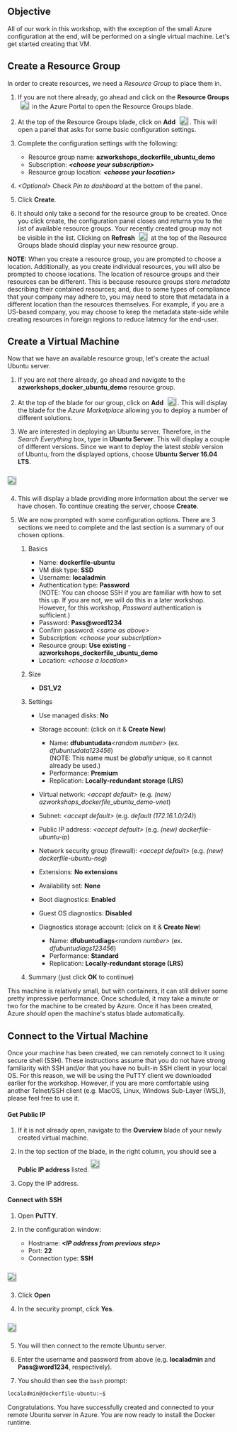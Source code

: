 ## Objective
All of our work in this workshop, with the exception of the small Azure configuration at the end, will be performed on a single virtual machine. Let's get started creating that VM.

## Create a Resource Group
In order to create resources, we need a _Resource Group_ to place them in.

1. If you are not there already, go ahead and click on the **Resource Groups** <img src="https://raw.githubusercontent.com/AzureWorkshops/images/master/icons_resource_groups.jpg" style="display: inline; margin:0px 5px;box-shadow: 2px 2px 2px #999;border:1px solid #ccc;"/> in the Azure Portal to open the Resource Groups blade.

  2. At the top of the Resource Groups blade, click on **Add** <img src="https://raw.githubusercontent.com/AzureWorkshops/images/master/icons_add.jpg" style="display: inline; margin:0px 5px;box-shadow: 2px 2px 2px #999;border:1px solid #ccc;"/>. This will open a panel that asks for some basic configuration settings.

  3. Complete the configuration settings with the following:

      * Resource group name: **azworkshops_dockerfile_ubuntu_demo**
      * Subscription: **_&lt;choose your subscription&gt;_**
      * Resource group location: **_&lt;choose your location&gt;_**

  4. _&lt;Optional&gt;_ Check _Pin to dashboard_ at the bottom of the panel.

  5. Click **Create**.

  6. It should only take a second for the resource group to be created.  Once you click create, the configuration panel closes and returns you to the list of available resource groups.  Your recently created group may not be visible in the list.  Clicking on **Refresh** <img src="https://raw.githubusercontent.com/AzureWorkshops/images/master/icons_refresh.jpg" style="display: inline; margin:0px 5px;box-shadow: 2px 2px 2px #999;border:1px solid #ccc;"/> at the top of the Resource Groups blade should display your new resource group.

**NOTE:** When you create a resource group, you are prompted to choose a location. Additionally, as you create individual resources, you will also be prompted to choose locations. The location of resource groups and their resources can be different.  This is because resource groups store _metadata_ describing their contained resources; and, due to some types of compliance that your company may adhere to, you may need to store that metadata in a different location than the resources themselves.  For example, if you are a US-based company, you may choose to keep the metadata state-side while creating resources in foreign regions to reduce latency for the end-user.

## Create a Virtual Machine
Now that we have an available resource group, let's create the actual Ubuntu server.

  1. If you are not there already, go ahead and navigate to the **azworkshops_docker_ubuntu_demo** resource group.

  2. At the top of the blade for our group, click on **Add** <img src="https://raw.githubusercontent.com/AzureWorkshops/images/master/icons_add.jpg" style="display: inline; margin:0px 5px;box-shadow: 2px 2px 2px #999;border:1px solid #ccc;"/>. This will display the blade for the _Azure Marketplace_ allowing you to deploy a number of different solutions.

  3. We are interested in deploying an Ubuntu server. Therefore, in the _Search Everything_ box, type in **Ubuntu Server**.  This will display a couple of different versions.  Since we want to deploy the latest _stable_ version of Ubuntu, from the displayed options, choose **Ubuntu Server 16.04 LTS**.
  <img src="../../images/ubuntu_server.jpg" style="margin:10px 0px;box-shadow: 2px 2px 2px #999;border:1px solid #ccc;"/>

  4. This will display a blade providing more information about the server we have chosen. To continue creating the server, choose **Create**.

  5. We are now prompted with some configuration options.  There are 3 sections we need to complete and the last section is a summary of our chosen options.

     1. Basics

        * Name: **dockerfile-ubuntu**
        * VM disk type: **SSD**
        * Username: **localadmin**
        * Authentication type: **Password**   
          (NOTE: You can choose SSH if you are familiar with how to set this up.  If you are not, we will do this in a later workshop.  However, for this workshop, _Password_ authentication is sufficient.)
        * Password: **Pass@word1234**
        * Confirm password: _&lt;same as above&gt;_
        * Subscription: _&lt;choose your subscription&gt;_
        * Resource group: **Use existing** - **azworkshops_dockerfile_ubuntu_demo**
        * Location: _&lt;choose a location&gt;_

     2. Size

        * **DS1_V2**

     3. Settings

        * Use managed disks: **No**
        * Storage account: (click on it & **Create New**)
            
            * Name: **dfubuntudata**_&lt;random number&gt;_  (ex.  _dfubuntudata123456_)  
              (NOTE: This name must be _globally_ unique, so it cannot already be used.)
            * Performance: **Premium**
            * Replication: **Locally-redundant storage (LRS)**
        * Virtual network: _&lt;accept default&gt;_ (e.g. _(new) azworkshops_dockerfile_ubuntu_demo-vnet_)
        * Subnet: _&lt;accept default&gt;_ (e.g. _default (172.16.1.0/24)_)
        * Public IP address: _&lt;accept default&gt;_ (e.g. _(new) dockerfile-ubuntu-ip_)
        * Network security group (firewall): _&lt;accept default&gt;_ (e.g. _(new) dockerfile-ubuntu-nsg_)
        * Extensions: **No extensions**
        * Availability set: **None**
        * Boot diagnostics: **Enabled**
        * Guest OS diagnostics: **Disabled**
        * Diagnostics storage account: (click on it & **Create New**)

            * Name: **dfubuntudiags**_&lt;random number&gt;_  (ex.  _dfubuntudiags123456_)  
            * Performance: **Standard**
            * Replication: **Locally-redundant storage (LRS)**

     4. Summary (just click **OK** to continue)

This machine is relatively small, but with containers, it can still deliver some pretty impressive performance.  Once scheduled, it may take a minute or two for the machine to be created by Azure.  Once it has been created, Azure _should_ open the machine's status blade automatically.

## Connect to the Virtual Machine
Once your machine has been created, we can remotely connect to it using secure shell (SSH).  These instructions assume that you do not have strong familiarity with SSH and/or that you have no built-in SSH client in your local OS.  For this reason, we will be using the PuTTY client we downloaded earlier for the workshop.  However, if you are more comfortable using another Telnet/SSH client (e.g. MacOS, Linux, Windows Sub-Layer (WSL)), please feel free to use it.

#### Get Public IP
  1. If it is not already open, navigate to the **Overview** blade of your newly created virtual machine.

  2. In the top section of the blade, in the right column, you should see a **Public IP address** listed. <img src="../../images/ubuntu_ip_address.jpg" style="margin:10px 0px;box-shadow: 2px 2px 2px #999;border:1px solid #ccc;"/>

  3. Copy the IP address.

#### Connect with SSH
  1. Open **PuTTY**.

  2. In the configuration window:  
  
      * Hostname: **_&lt;IP address from previous step&gt;_**
      * Port: **22**
      * Connection type: **SSH**   
<img src="../../images/ubuntu_putty_configuration.jpg" style="margin:10px 0px;box-shadow: 2px 2px 2px #999;border:1px solid #ccc;"/>

  3. Click **Open**

  4. In the security prompt, click **Yes**.  
  <img src="../../images/putty_security.jpg" style="margin:10px 0px;box-shadow: 2px 2px 2px #999;border:1px solid #ccc;"/>

  5. You will then connect to the remote Ubuntu server.

  6. Enter the username and password from above (e.g. **localadmin** and **Pass@word1234**, respectively).

  7. You should then see the `bash` prompt:
  ```bash
  localadmin@dockerfile-ubuntu:~$
  ```

Congratulations.  You have successfully created and connected to your remote Ubuntu server in Azure.  You are now ready to install the Docker runtime.